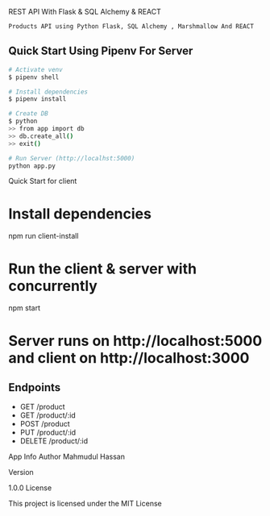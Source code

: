 REST API With Flask & SQL Alchemy & REACT

    Products API using Python Flask, SQL Alchemy , Marshmallow And REACT


## Quick Start Using Pipenv For Server

``` bash
# Activate venv
$ pipenv shell

# Install dependencies
$ pipenv install

# Create DB
$ python
>> from app import db
>> db.create_all()
>> exit()

# Run Server (http://localhst:5000)
python app.py
```

Quick Start for client

# Install dependencies
npm run client-install

# Run the client & server with concurrently
npm start


# Server runs on http://localhost:5000 and client on http://localhost:3000


## Endpoints

* GET     /product
* GET     /product/:id
* POST    /product
* PUT     /product/:id
* DELETE  /product/:id

App Info
Author
Mahmudul Hassan

Version

1.0.0
License

This project is licensed under the MIT License
